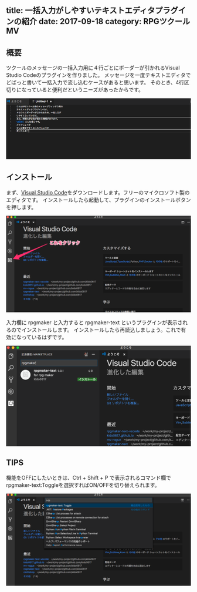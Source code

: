 title: 一括入力がしやすいテキストエディタプラグインの紹介
date: 2017-09-18
category: RPGツクールMV
---

## 概要

ツクールのメッセージの一括入力用に４行ごとにボーダーが引かれるVisual Studio Codeのプラグインを作りました。
メッセージを一度テキストエディタでどばっと書いて一括入力で流し込むケースがあると思います。
そのとき、4行区切りになっていると便利だというニーズがあったからです。

![4行ごとにボーダーが引かれるエディタ](/img/2017-09-18-texteditor/screenshot.png)

## インストール

まず、[Visual Studio Code](https://code.visualstudio.com/)をダウンロードします。フリーのマイクロソフト製のエディタです。
インストールしたら起動して、プラグインのインストールボタンを押します。

![プラグインのインストールボタン](/img/2017-09-18-texteditor/plugin.png)

入力欄に rpgmaker と入力すると rpgmaker-text というプラグインが表示されるのでインストールします。
インストールしたら再読込しましょう。これで有効になっているはずです。

![rpgmaker-textをインストール](/img/2017-09-18-texteditor/rpgmaker-text.png)

## TIPS

機能をOFFにしたいときは、Ctrl + Shift + P で表示されるコマンド欄でrpgmaker-text:Toggleを選択すればON/OFFを切り替えられます。

![On/OFFの切り替え](/img/2017-09-18-texteditor/toggle.png)